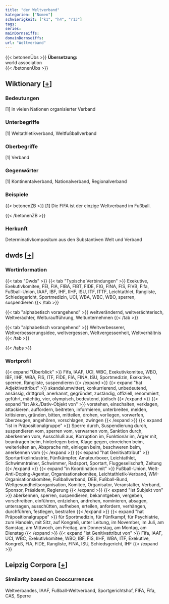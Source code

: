 ```yaml
---
title: "der Weltverband"
kategorien: ["Nomen"]
schwierigkeit: ["k1", "h4", "r13"]
tags:
series:
mainDornseiffs:
domainDornseiffs:
url: "Weltverband"
---
```


{{< betonenÜbs >}}
**Übersetzung:**  
world  association  
{{< /betonenÜbs >}}

## Wiktionary [[+](https://de.wiktionary.org/wiki/Weltverband)]

### Bedeutungen
[1] in vielen Nationen organisierter Verband  

### Unterbegriffe
[1] Weltathletikverband, Weltfußballverband  

### Oberbegriffe
[1] Verband  

### Gegenwörter
[1] Kontinentalverband, Nationalverband, Regionalverband  

### Beispiele
{{< betonenZB >}}
[1] Die FIFA ist der einzige Weltverband im Fußball.  

{{< /betonenZB >}}
### Herkunft
Determinativkompositum aus den Substantiven Welt und Verband  



## dwds [[+](https://www.dwds.de/wb/Weltverband)]

### Wortinformation
{{< tabs "Dwds" >}}
{{< tab "Typische Verbindungen" >}}
Exekutive, Exekutivkomitee, FEI, FIA, FIBA, FIBT, FIDE, FIG, FINA, FIS, FIVB, Fifa, Fußball-Union, IAAF, IBF, IHF, IIHF, ISU, ITF, ITTF, Leichtathlet, Rangliste, Schiedsgericht, Sportmedizin, UCI, WBA, WBC, WBO, sperren, suspendieren
{{< /tab >}}

{{< tab "alphabetisch vorangehend" >}}
weltverändernd, weltverächterisch, Weltverächter, Welturaufführung, Weltunternehmen
{{< /tab >}}

{{< tab "alphabetisch vorangehend" >}}
Weltverbesserer, Weltverbesserungsidee, weltvergessen, Weltvergessenheit, Weltverhältnis
{{< /tab >}}

{{< /tabs >}}

### Wortprofil
{{< expand "Überblick" >}} Fifa, IAAF, UCI, WBC, Exekutivkomitee, WBO, IBF, IIHF, WBA, FIS, ITF, FIDE, FIA, FINA, ISU, Sportmedizin, Exekutive, sperren, Rangliste, suspendieren {{< /expand >}}
{{< expand "hat Adjektivattribut" >}} skandalumwittert, konkurrierend, unbedeutend, ansässig, drittgroß, anerkannt, gegründet, zuständig, offiziell, renommiert, geführt, mächtig, vier, olympisch, bedeutend, jüdisch {{< /expand >}}
{{< expand "ist Akk./Dativ-Objekt von" >}} vorstehen, einschalten, verklagen, attackieren, auffordern, beitreten, informieren, unterbreiten, melden, kritisieren, gründen, bitten, mitteilen, drohen, vorliegen, vorwerfen, überzeugen, angehören, vorschlagen, zwingen {{< /expand >}}
{{< expand "ist in Präpositionalgruppe" >}} Sperre durch, Suspendierung durch, suspendieren vom, sperren vom, verwarnen vom, Sanktion durch, aberkennen vom, Ausschluß aus, Korruption im, Funktionär im, Ärger mit, beantragen beim, hinterlegen beim, Klage gegen, einreichen beim, weiterleiten an, Absprache mit, einlegen beim, beschweren beim, anerkennen vom {{< /expand >}}
{{< expand "hat Genitivattribut" >}} Sportartikelindustrie, Fünfkämpfer, Amateurboxer, Leichtathlet, Schwimmtrainer, Schwimmer, Radsport, Sportart, Fluggesellschaft, Zeitung {{< /expand >}}
{{< expand "in Koordination mit" >}} Fußball-Union, Welt-Anti-Doping-Agentur, Organisationskomitee, Leichtathletik-Verband, WM-Organisationskomitee, Fußballverband, DEB, Fußball-Bund, Weltgesundheitsorganisation, Komitee, Organisator, Veranstalter, Verband, Sponsor, Präsident, Regierung {{< /expand >}}
{{< expand "ist Subjekt von" >}} aberkennen, sperren, suspendieren, bekanntgeben, vergeben, vorschreiben, einführen, entziehen, androhen, nominieren, absagen, untersagen, ausschütten, aufheben, erteilen, anfordern, verhängen, durchführen, festlegen, bestrafen {{< /expand >}}
{{< expand "hat Präpositionalgruppe" >}} für Sportmedizin, für Fünfkampf, für Psychiatrie, zum Handeln, mit Sitz, auf Kongreß, unter Leitung, im November, im Juli, am Samstag, am Mittwoch, am Freitag, am Donnerstag, am Montag, am Dienstag {{< /expand >}}
{{< expand "ist Genitivattribut von" >}} Fifa, IAAF, UCI, WBC, Exekutivkomitee, WBO, IBF, FIS, IIHF, WBA, ITF, Exekutive, Kongreß, FIA, FIDE, Rangliste, FINA, ISU, Schiedsgericht, IHF {{< /expand >}}

## Leipzig Corpora [[+](https://corpora.uni-leipzig.de/en/res?word=Weltverband&corpusId=deu_newscrawl-public_2018)]


### Similarity based on Cooccurrences
Weltverbandes, IAAF, Fußball-Weltverband, Sportgerichtshof, FIFA, Fifa, CAS, Sperre

